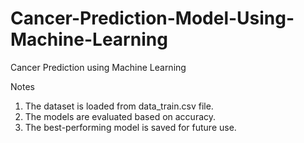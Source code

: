 # Cancer-Prediction-Model-Using-Machine-Learning
Cancer Prediction using Machine Learning

Notes
1. The dataset is loaded from data_train.csv file.
2. The models are evaluated based on accuracy.
3. The best-performing model is saved for future use.
